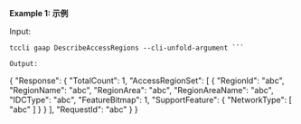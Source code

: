 **Example 1: 示例**



Input: 

```
tccli gaap DescribeAccessRegions --cli-unfold-argument ```

Output: 
```
{
    "Response": {
        "TotalCount": 1,
        "AccessRegionSet": [
            {
                "RegionId": "abc",
                "RegionName": "abc",
                "RegionArea": "abc",
                "RegionAreaName": "abc",
                "IDCType": "abc",
                "FeatureBitmap": 1,
                "SupportFeature": {
                    "NetworkType": [
                        "abc"
                    ]
                }
            }
        ],
        "RequestId": "abc"
    }
}
```

